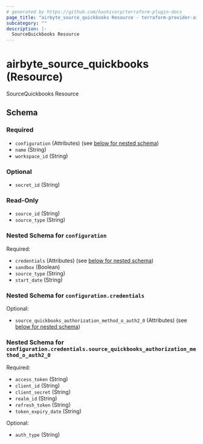 ```yaml
---
# generated by https://github.com/hashicorp/terraform-plugin-docs
page_title: "airbyte_source_quickbooks Resource - terraform-provider-airbyte-new"
subcategory: ""
description: |-
  SourceQuickbooks Resource
---
```


# airbyte_source_quickbooks (Resource)

SourceQuickbooks Resource



<!-- schema generated by tfplugindocs -->
## Schema

### Required

- `configuration` (Attributes) (see [below for nested schema](#nestedatt--configuration))
- `name` (String)
- `workspace_id` (String)

### Optional

- `secret_id` (String)

### Read-Only

- `source_id` (String)
- `source_type` (String)

<a id="nestedatt--configuration"></a>
### Nested Schema for `configuration`

Required:

- `credentials` (Attributes) (see [below for nested schema](#nestedatt--configuration--credentials))
- `sandbox` (Boolean)
- `source_type` (String)
- `start_date` (String)

<a id="nestedatt--configuration--credentials"></a>
### Nested Schema for `configuration.credentials`

Optional:

- `source_quickbooks_authorization_method_o_auth2_0` (Attributes) (see [below for nested schema](#nestedatt--configuration--credentials--source_quickbooks_authorization_method_o_auth2_0))

<a id="nestedatt--configuration--credentials--source_quickbooks_authorization_method_o_auth2_0"></a>
### Nested Schema for `configuration.credentials.source_quickbooks_authorization_method_o_auth2_0`

Required:

- `access_token` (String)
- `client_id` (String)
- `client_secret` (String)
- `realm_id` (String)
- `refresh_token` (String)
- `token_expiry_date` (String)

Optional:

- `auth_type` (String)


